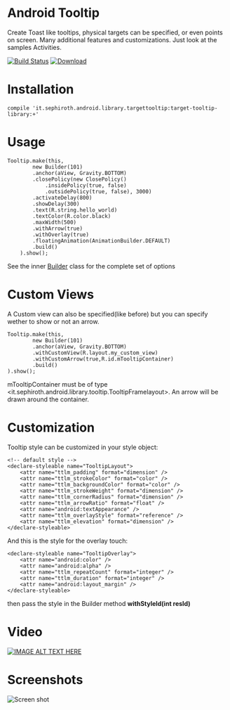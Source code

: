 Android Tooltip
======================

Create Toast like tooltips, physical targets can be specified, or even points on screen. 
Many additional features and customizations. Just look at the samples Activities.

[![Build Status](https://travis-ci.org/sephiroth74/android-target-tooltip.svg?branch=master)](https://travis-ci.org/sephiroth74/android-target-tooltip)
[ ![Download](https://api.bintray.com/packages/bintray/jcenter/it.sephiroth.android.library.targettooltip%3Atarget-tooltip-library/images/download.svg) ](https://bintray.com/bintray/jcenter/it.sephiroth.android.library.targettooltip%3Atarget-tooltip-library/_latestVersion)

Installation
===

	compile 'it.sephiroth.android.library.targettooltip:target-tooltip-library:+'
	

Usage
===

	Tooltip.make(this,
			new Builder(101)
			.anchor(aView, Gravity.BOTTOM)
			.closePolicy(new ClosePolicy()
			    .insidePolicy(true, false)
			    .outsidePolicy(true, false), 3000)
			.activateDelay(800)
			.showDelay(300)
			.text(R.string.hello_world)
			.textColor(R.color.black)
			.maxWidth(500)
			.withArrow(true)
			.withOverlay(true)
			.floatingAnimation(AnimationBuilder.DEFAULT)
			.build()
		).show();

See the inner [Builder][1] class for the complete set of options

Custom Views
===
A Custom view can also be specified(like before) but you can specify wether to show or not an arrow.

 	Tooltip.make(this,
            new Builder(101)
            .anchor(aView, Gravity.BOTTOM)
			.withCustomView(R.layout.my_custom_view)
			.withCustomArrow(true,R.id.mTooltipContainer)
            .build()
    ).show();

mTooltipContainer must be of type \<it.sephiroth.android.library.tooltip.TooltipFramelayout\>.
An arrow will be drawn around the container.


Customization
===

Tooltip style can be customized in your style object:

    <!-- default style -->
    <declare-styleable name="TooltipLayout">
        <attr name="ttlm_padding" format="dimension" />
        <attr name="ttlm_strokeColor" format="color" />
        <attr name="ttlm_backgroundColor" format="color" />
        <attr name="ttlm_strokeWeight" format="dimension" />
        <attr name="ttlm_cornerRadius" format="dimension" />
        <attr name="ttlm_arrowRatio" format="float" />
        <attr name="android:textAppearance" />
        <attr name="ttlm_overlayStyle" format="reference" />
        <attr name="ttlm_elevation" format="dimension" />
    </declare-styleable>


And this is the style for the overlay touch:

    <declare-styleable name="TooltipOverlay">
        <attr name="android:color" />
        <attr name="android:alpha" />
        <attr name="ttlm_repeatCount" format="integer" />
        <attr name="ttlm_duration" format="integer" />
        <attr name="android:layout_margin" />
    </declare-styleable>
	
then pass the style in the Builder method **withStyleId(int resId)**


Video
===
[![IMAGE ALT TEXT HERE](http://img.youtube.com/vi/QitX9bnsnP4/0.jpg)](http://www.youtube.com/watch?v=QitX9bnsnP4)


Screenshots
===
![Screen shot](screenshots/image01.png)


[1]: https://github.com/sephiroth74/android-target-tooltip/blob/feature/remove_manager/library/src/main/java/it/sephiroth/android/library/tooltip/Tooltip.java#L1191
